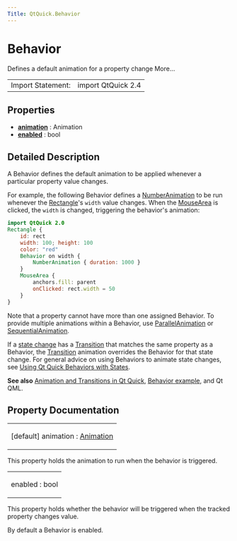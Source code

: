 ```yaml
---
Title: QtQuick.Behavior
---
```

        
Behavior
========

<span class="subtitle"></span>
Defines a default animation for a property change More...

|                   |                    |
|-------------------|--------------------|
| Import Statement: | import QtQuick 2.4 |

<span id="properties"></span>
Properties
----------

-   ****[animation](#animation-prop)**** : Animation
-   ****[enabled](#enabled-prop)**** : bool

<span id="details"></span>
Detailed Description
--------------------

A Behavior defines the default animation to be applied whenever a particular property value changes.

For example, the following Behavior defines a [NumberAnimation](../QtQuick.NumberAnimation.md) to be run whenever the [Rectangle](../QtQuick.Rectangle.md)'s `width` value changes. When the [MouseArea](../QtQuick.MouseArea.md) is clicked, the `width` is changed, triggering the behavior's animation:

``` qml
import QtQuick 2.0
Rectangle {
    id: rect
    width: 100; height: 100
    color: "red"
    Behavior on width {
        NumberAnimation { duration: 1000 }
    }
    MouseArea {
        anchors.fill: parent
        onClicked: rect.width = 50
    }
}
```

Note that a property cannot have more than one assigned Behavior. To provide multiple animations within a Behavior, use [ParallelAnimation](../QtQuick.ParallelAnimation.md) or [SequentialAnimation](../QtQuick.SequentialAnimation.md).

If a [state change](../QtQuick.qtquick-statesanimations-states.md) has a [Transition](../QtQuick.qmlexampletoggleswitch.md#transition) that matches the same property as a Behavior, the [Transition](../QtQuick.qmlexampletoggleswitch.md#transition) animation overrides the Behavior for that state change. For general advice on using Behaviors to animate state changes, see [Using Qt Quick Behaviors with States](../QtQuick.qtquick-statesanimations-behaviors.md).

**See also** [Animation and Transitions in Qt Quick](../QtQuick.qtquick-statesanimations-animations.md), [Behavior example](https://developer.ubuntu.comapps/qml/sdk-15.04.6/QtQuick.animation/#behaviors), and Qt QML.

Property Documentation
----------------------

<table>
<colgroup>
<col width="100%" />
</colgroup>
<tbody>
<tr class="odd">
<td><p><span id="animation-prop"></span><span class="qmldefault">[default] </span><span class="name">animation</span> : <span class="type"><a href="QtQuick.Animation.md">Animation</a></span></p></td>
</tr>
</tbody>
</table>

This property holds the animation to run when the behavior is triggered.

<table>
<colgroup>
<col width="100%" />
</colgroup>
<tbody>
<tr class="odd">
<td><p><span id="enabled-prop"></span><span class="name">enabled</span> : <span class="type">bool</span></p></td>
</tr>
</tbody>
</table>

This property holds whether the behavior will be triggered when the tracked property changes value.

By default a Behavior is enabled.

